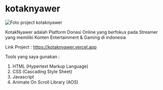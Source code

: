 # kotaknyawer
![Foto project kotaknyawer](https://github.com/reyvaldoshivapramudya/kotaknyawer/assets/106213143/efe23090-4b5a-4c55-85eb-dbc3e057b8a6)

KotakNyawer adalah Platform Donasi Online yang berfokus pada Streamer yang memiliki Konten Entertainment &amp; Gaming di indonesia

Link Project : https://kotaknyawer.vercel.app

Tools yang saya gunakan :
1. HTML (Hypertext Markup Language)
2. CSS (Cascading Style Sheet)
3. Javascript
4. Animate On Scroll Library (AOS)
